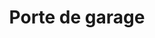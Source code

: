 ---
eleventyNavigation:
  key: Garage
  parent: Services
  order: 5
  title: 'Porte de garage'
title: 'Porte de garage'
permalink: "services/{{ title | slugify }}.html"
layout: 'layouts/home.html'
texte: "Besoin d’aide pour la réparation, l’installation ou le remplacement de votre porte de garage ? Faites confiance à des experts dès maintenant, quelque soit l commune où vous habitez."
icone: 'g'
nom:
---